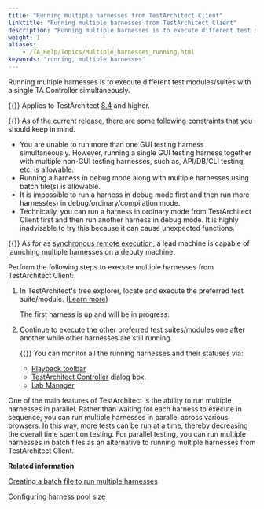 ```yaml
--- 
title: "Running multiple harnesses from TestArchitect Client"
linktitle: "Running multiple harnesses from TestArchitect Client"
description: "Running multiple harnesses is to execute different test modules/suites with a single TA Controller simultaneously."
weight: 1
aliases: 
    - /TA_Help/Topics/Multiple_harnesses_running.html
keywords: "running, multiple harnesses"
---
```


Running multiple harnesses is to execute different test modules/suites with a single TA Controller simultaneously.

{{<note>}} Applies to TestArchitect [8.4](/user-guide/version-history/features-added-to-testarchitect-8-4/) and higher.

{{<restriction>}} As of the current release, there are some following constraints that you should keep in mind.

-   You are unable to run more than one GUI testing harness simultaneously. However, running a single GUI testing harness together with multiple non-GUI testing harnesses, such as, API/DB/CLI testing, etc. is allowable.
-   Running a harness in debug mode along with multiple harnesses using batch file\(s\) is allowable.
-   It is impossible to run a harness in debug mode first and then run more harness\(es\) in debug/ordinary/compilation mode.
-   Technically, you can run a harness in ordinary mode from TestArchitect Client first and then run another harness in debug mode. It is highly inadvisable to try this because it can cause unexpected functions.

{{<tip>}} As for as [synchronous remote execution](/user-guide/test-execution/methods-of-test-execution/remote-test-execution/synchronous-remote-execution/), a lead machine is capable of launching multiple harnesses on a deputy machine.

Perform the following steps to execute multiple harnesses from TestArchitect Client:

1.  In TestArchitect's tree explorer, locate and execute the preferred test suite/module. \([Learn more](/user-guide/test-execution/methods-of-test-execution/configuring-and-running-tests-from-testarchitect-client)\)

    The first harness is up and will be in progress.

2.  Continue to execute the other preferred test suites/modules one after another while other harnesses are still running.

    {{<tip>}} You can monitor all the running harnesses and their statuses via:

    -   [Playback toolbar](/user-guide/test-execution/playback-toolbar)
    -   [TestArchitect Controller](/user-guide/controller-management/) dialog box.
    -   [Lab Manager](/user-guide/lab-manager/)

One of the main features of TestArchitect is the ability to run multiple harnesses in parallel. Rather than waiting for each harness to execute in sequence, you can run multiple harnesses in parallel across various browsers. In this way, more tests can be run at a time, thereby decreasing the overall time spent on testing. For parallel testing, you can run multiple harnesses in batch files as an alternative to running multiple harnesses from TestArchitect Client.



**Related information**  


[Creating a batch file to run multiple harnesses](/user-guide/test-execution/working-on-multiple-test-harnesses/creating-a-batch-file-to-run-multiple-harnesses)

[Configuring harness pool size](/user-guide/test-execution/working-on-multiple-test-harnesses/configuring-harness-pool-size)

